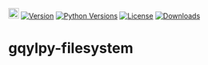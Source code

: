 [<img alt="LOGO" src="http://www.gqylpy.com/static/img/favicon.ico" height="21" width="21"/>](http://www.gqylpy.com)
[![Version](https://img.shields.io/pypi/v/gqylpy_filesystem)](https://pypi.org/project/gqylpy_filesystem)
[![Python Versions](https://img.shields.io/pypi/pyversions/gqylpy_filesystem)](https://pypi.org/project/gqylpy_filesystem)
[![License](https://img.shields.io/pypi/l/gqylpy_filesystem)](https://github.com/gqylpy/gqylpy-filesystem/blob/master/LICENSE)
[![Downloads](https://pepy.tech/badge/gqylpy_filesystem/month)](https://pepy.tech/project/gqylpy_filesystem)

# gqylpy-filesystem

> 
